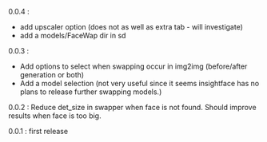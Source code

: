 0.0.4 :

+ add upscaler option (does not as well as extra tab - will investigate)
+ add a models/FaceWap dir in sd

0.0.3 : 

+ Add options to select when swapping occur in img2img (before/after generation or both) 
+ Add a model selection (not very useful since it seems insightface has no plans to release further swapping models.)

0.0.2 : Reduce det_size in swapper when face is not found. Should improve results when face is too big.

0.0.1 : first release